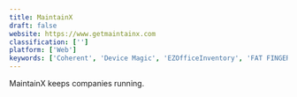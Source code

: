 ```yaml
---
title: MaintainX
draft: false 
website: https://www.getmaintainx.com
classification: ['']
platform: ['Web']
keywords: ['Coherent', 'Device Magic', 'EZOfficeInventory', 'FAT FINGER', 'Facilities Management eXpress (FMX)', 'FastField', 'Fiix', 'Fluix', 'Formotus', 'GoCanvas', 'Hippo CMMS', 'Maintenance Connection', 'Metatask', 'Process Street', 'ProntoForms', 'Tofino', 'Whip Around', 'Wufoo', 'eWorkOrders', 'iAuditor']
---
```

MaintainX keeps companies running.